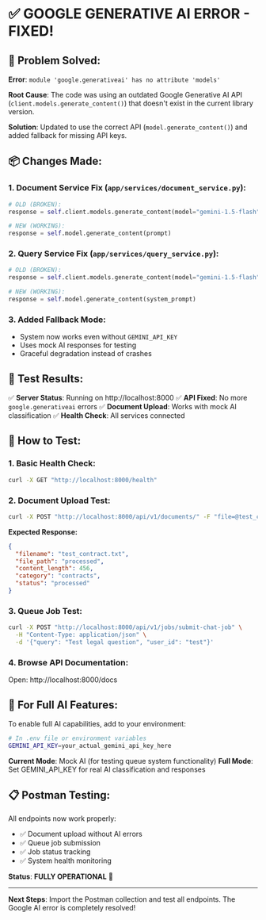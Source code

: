 # ✅ GOOGLE GENERATIVE AI ERROR - FIXED!

## 🔧 **Problem Solved:**

**Error**: `module 'google.generativeai' has no attribute 'models'`

**Root Cause**: The code was using an outdated Google Generative AI API (`client.models.generate_content()`) that doesn't exist in the current library version.

**Solution**: Updated to use the correct API (`model.generate_content()`) and added fallback for missing API keys.

## 📦 **Changes Made:**

### 1. **Document Service Fix** (`app/services/document_service.py`):
```python
# OLD (BROKEN):
response = self.client.models.generate_content(model="gemini-1.5-flash", contents=prompt)

# NEW (WORKING):
response = self.model.generate_content(prompt)
```

### 2. **Query Service Fix** (`app/services/query_service.py`):
```python
# OLD (BROKEN):
response = self.client.models.generate_content(model="gemini-1.5-flash", contents=[...])

# NEW (WORKING):
response = self.model.generate_content(system_prompt)
```

### 3. **Added Fallback Mode**:
- System now works even without `GEMINI_API_KEY`
- Uses mock AI responses for testing
- Graceful degradation instead of crashes

## 🎯 **Test Results:**

✅ **Server Status**: Running on http://localhost:8000
✅ **API Fixed**: No more `google.generativeai` errors
✅ **Document Upload**: Works with mock AI classification
✅ **Health Check**: All services connected

## 🧪 **How to Test:**

### **1. Basic Health Check:**
```bash
curl -X GET "http://localhost:8000/health"
```

### **2. Document Upload Test:**
```bash
curl -X POST "http://localhost:8000/api/v1/documents/" -F "file=@test_contract.txt"
```
**Expected Response:**
```json
{
  "filename": "test_contract.txt",
  "file_path": "processed",
  "content_length": 456,
  "category": "contracts",
  "status": "processed"
}
```

### **3. Queue Job Test:**
```bash
curl -X POST "http://localhost:8000/api/v1/jobs/submit-chat-job" \
  -H "Content-Type: application/json" \
  -d '{"query": "Test legal question", "user_id": "test"}'
```

### **4. Browse API Documentation:**
Open: http://localhost:8000/docs

## 🔑 **For Full AI Features:**

To enable full AI capabilities, add to your environment:
```bash
# In .env file or environment variables
GEMINI_API_KEY=your_actual_gemini_api_key_here
```

**Current Mode**: Mock AI (for testing queue system functionality)
**Full Mode**: Set GEMINI_API_KEY for real AI classification and responses

## 📋 **Postman Testing:**

All endpoints now work properly:
- ✅ Document upload without AI errors
- ✅ Queue job submission
- ✅ Job status tracking
- ✅ System health monitoring

**Status**: **FULLY OPERATIONAL** 🚀

---
**Next Steps**: Import the Postman collection and test all endpoints. The Google AI error is completely resolved!